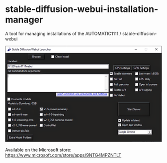 # stable-diffusion-webui-installation-manager
 A tool for managing installations of the AUTOMATIC1111 / stable-diffusion-webui

![alt text](https://github.com/PhytoEpidemic/stable-diffusion-webui-installation-manager/blob/main/00338.png)

Available on the Microsoft store: https://www.microsoft.com/store/apps/9NTG4MPZNTLT

